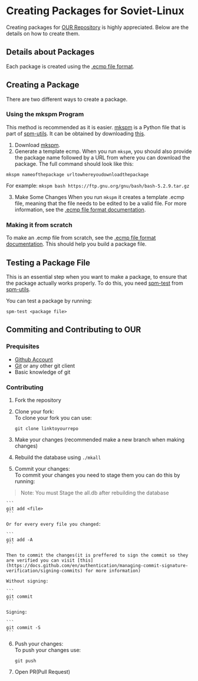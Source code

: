 # Creating Packages for Soviet-Linux

Creating packages for [OUR Repository](https://github.com/Soviet-Linux/OUR) is highly appreciated. Below are the details on how to create them.

## Details about Packages

Each package is created using the [.ecmp file format](ECMP.md).

## Creating a Package

There are two different ways to create a package.

### Using the mkspm Program

This method is recommended as it is easier. [mkspm](https://github.com/Soviet-Linux/spm-utils/blob/main/mkspm) is a Python file that is part of [spm-utils](https://github.com/Soviet-Linux/spm-utils/). It can be obtained by downloading [this](https://raw.githubusercontent.com/Soviet-Linux/spm-utils/main/mkspm).

1. Download [mkspm](https://github.com/Soviet-Linux/spm-utils/blob/main/mkspm).
2. Generate a template ecmp.
When you run `mkspm`, you should also provide the package name followed by a URL from where you can download the package. The full command should look like this:

``mkspm nameofthepackage urltowhereyoudownloadthepackage``

For example: 
`mkspm bash https://ftp.gnu.org/gnu/bash/bash-5.2.9.tar.gz`

3. Make Some Changes
When you run ```mkspm``` it creates a template .ecmp file, meaning that the file needs to be edited to be a valid file. For more information, see the [.ecmp file format documentation](ECMP.md).

### Making it from scratch 

To make an .ecmp file from scratch, see the [.ecmp file format documentation](ECMP.md). This should help you build a package file.
## Testing a Package File

This is an essential step when you want to make a package, to ensure that the package actually works properly. To do this, you need [spm-test](https://github.com/Soviet-Linux/spm-utils/blob/main/spm-test) from [spm-utils](https://github.com/Soviet-Linux/spm-utils/).

You can test a package by running:
```
spm-test <package file>
```
## Commiting and Contributing to OUR

### Prequisites

- [Github Account](https://github.com/)
- [Git](https://git-scm.com/) or any other git client
- Basic knowledge of git

### Contributing

1. Fork the repository
2. Clone your fork:  \
    To clone your fork you can use:

    ```
    git clone linktoyourrepo
    ```

3. Make your changes (recommended make a new branch when making changes)
4. Rebuild the database using ```./mkall```
5. Commit your changes:  \
    To commit your changes you need to stage them you can do this by running:
> Note: You must Stage the all.db after rebuilding the database

    ```
    git add <file>
    ```

    Or for every every file you changed:

    ```
    git add -A
    ```

    Then to commit the changes(it is preffered to sign the commit so they are verified you can visit [this](https://docs.github.com/en/authentication/managing-commit-signature-verification/signing-commits) for more information)
    
    Without signing:

    ```
    git commit 
    ```

    Signing:

    ```
    git commit -S
    ```

6. Push your changes:  \
    To push your changes use:

    ```
    git push
    ```

7. Open PR(Pull Request)


